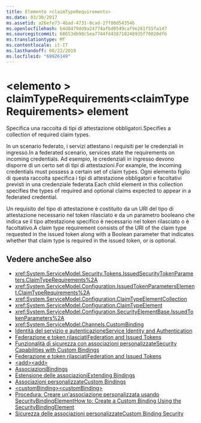 ```yaml
---
title: Elemento <claimTypeRequirements>
ms.date: 03/30/2017
ms.assetid: a26efe73-4bad-4731-8cad-27f00d54354b
ms.openlocfilehash: b4d8479dd9a24774afbd0549caf9e261f55fa147
ms.sourcegitcommit: 68653db98c5ea7744fd438710248935f70020dfb
ms.translationtype: MT
ms.contentlocale: it-IT
ms.lasthandoff: 08/22/2019
ms.locfileid: "69926149"
---
```

# <a name="claimtyperequirements-element"></a><span data-ttu-id="807cf-102">\<elemento > claimTypeRequirements</span><span class="sxs-lookup"><span data-stu-id="807cf-102">\<claimTypeRequirements> element</span></span>
<span data-ttu-id="807cf-103">Specifica una raccolta di tipi di attestazione obbligatori.</span><span class="sxs-lookup"><span data-stu-id="807cf-103">Specifies a collection of required claim types.</span></span>  
  
 <span data-ttu-id="807cf-104">In un scenario federato, i servizi attestano i requisiti per le credenziali in ingresso.</span><span class="sxs-lookup"><span data-stu-id="807cf-104">In a federated scenario, services state the requirements on incoming credentials.</span></span> <span data-ttu-id="807cf-105">Ad esempio, le credenziali in ingresso devono disporre di un certo set di tipi di attestazioni.</span><span class="sxs-lookup"><span data-stu-id="807cf-105">For example, the incoming credentials must possess a certain set of claim types.</span></span> <span data-ttu-id="807cf-106">Ogni elemento figlio di questa raccolta specifica i tipi di attestazione obbligatori e facoltativi previsti in una credenziale federata.</span><span class="sxs-lookup"><span data-stu-id="807cf-106">Each child element in this collection specifies the types of required and optional claims expected to appear in a federated credential.</span></span>  
  
 <span data-ttu-id="807cf-107">Un requisito del tipo di attestazione è costituito da un URI del tipo di attestazione necessario nel token rilasciato e da un parametro booleano che indica se il tipo attestazione specifico è necessario nel token rilasciato o è facoltativo.</span><span class="sxs-lookup"><span data-stu-id="807cf-107">A claim type requirement consists of the URI of the claim type requested in the issued token along with a Boolean parameter that indicates whether that claim type is required in the issued token, or is optional.</span></span>  
  
## <a name="see-also"></a><span data-ttu-id="807cf-108">Vedere anche</span><span class="sxs-lookup"><span data-stu-id="807cf-108">See also</span></span>

- <xref:System.ServiceModel.Security.Tokens.IssuedSecurityTokenParameters.ClaimTypeRequirements%2A>
- <xref:System.ServiceModel.Configuration.IssuedTokenParametersElement.ClaimTypeRequirements%2A>
- <xref:System.ServiceModel.Configuration.ClaimTypeElementCollection>
- <xref:System.ServiceModel.Configuration.ClaimTypeElement>
- <xref:System.ServiceModel.Configuration.SecurityElementBase.IssuedTokenParameters%2A>
- <xref:System.ServiceModel.Channels.CustomBinding>
- [<span data-ttu-id="807cf-109">Identità del servizio e autenticazione</span><span class="sxs-lookup"><span data-stu-id="807cf-109">Service Identity and Authentication</span></span>](../../../wcf/feature-details/service-identity-and-authentication.md)
- [<span data-ttu-id="807cf-110">Federazione e token rilasciati</span><span class="sxs-lookup"><span data-stu-id="807cf-110">Federation and Issued Tokens</span></span>](../../../wcf/feature-details/federation-and-issued-tokens.md)
- [<span data-ttu-id="807cf-111">Funzionalità di sicurezza con associazioni personalizzate</span><span class="sxs-lookup"><span data-stu-id="807cf-111">Security Capabilities with Custom Bindings</span></span>](../../../wcf/feature-details/security-capabilities-with-custom-bindings.md)
- [<span data-ttu-id="807cf-112">Federazione e token rilasciati</span><span class="sxs-lookup"><span data-stu-id="807cf-112">Federation and Issued Tokens</span></span>](../../../wcf/feature-details/federation-and-issued-tokens.md)
- [<span data-ttu-id="807cf-113">\<add></span><span class="sxs-lookup"><span data-stu-id="807cf-113">\<add></span></span>](add-of-claimtyperequirements.md)
- [<span data-ttu-id="807cf-114">Associazioni</span><span class="sxs-lookup"><span data-stu-id="807cf-114">Bindings</span></span>](../../../wcf/bindings.md)
- [<span data-ttu-id="807cf-115">Estensione delle associazioni</span><span class="sxs-lookup"><span data-stu-id="807cf-115">Extending Bindings</span></span>](../../../wcf/extending/extending-bindings.md)
- [<span data-ttu-id="807cf-116">Associazioni personalizzate</span><span class="sxs-lookup"><span data-stu-id="807cf-116">Custom Bindings</span></span>](../../../wcf/extending/custom-bindings.md)
- [<span data-ttu-id="807cf-117">\<customBinding></span><span class="sxs-lookup"><span data-stu-id="807cf-117">\<customBinding></span></span>](custombinding.md)
- [<span data-ttu-id="807cf-118">Procedura: Creare un'associazione personalizzata usando SecurityBindingElement</span><span class="sxs-lookup"><span data-stu-id="807cf-118">How to: Create a Custom Binding Using the SecurityBindingElement</span></span>](../../../wcf/feature-details/how-to-create-a-custom-binding-using-the-securitybindingelement.md)
- [<span data-ttu-id="807cf-119">Sicurezza delle associazioni personalizzate</span><span class="sxs-lookup"><span data-stu-id="807cf-119">Custom Binding Security</span></span>](../../../wcf/samples/custom-binding-security.md)
